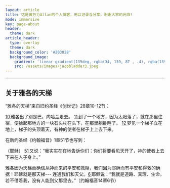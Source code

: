 ```yaml
---
layout: article
title: 这是黄万力Allan的个人博客，用以记录与分享，谢谢大家的光临!
mode: immersive
key: page-about
header:
  theme: dark
article_header:
  type: overlay
  theme: dark
  background_color: '#203028'
  background_image:
    gradient: 'linear-gradient(135deg, rgba(34, 139, 87 , .4), rgba(139, 34, 139, .4))'
    src: /assets/images/jacobladder3.jpeg
---
```

---
## 关于雅各的天梯

“雅各的天梯”来自旧约圣经《创世记》28章10-12节：

[10 ](https://cnbible.com/genesis/28-10.htm)雅各出了别是巴，向哈兰走去。 [11 ](https://cnbible.com/genesis/28-11.htm)到了一个地方，因为太阳落了，就在那里住宿，便拾起那地方的一块石头枕在头下，在那里躺卧睡了。 [12 ](https://cnbible.com/genesis/28-12.htm)梦见一个梯子立在地上，梯子的头顶着天，有神的使者在梯子上上去下来。

在新约圣经《约翰福音》1章51节也写到：

（耶稣） [51 ](https://cnbible.com/john/1-51.htm)又说：“我实实在在地告诉你们：你们将要看见天开了，神的使者上去下来在人子身上。”

雅各因为天梯而确信从神而来的平安和救赎，我们因为耶稣而有平安和得救的确据！耶稣就是那天梯--- 连通我们和天父。[6 ](https://cnbible.com/john/14-6.htm)耶稣说：“我就是道路、真理、生命。若不借着我，没有人能到父那里去。”（约翰福音14章6节）


